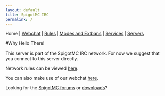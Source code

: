```yaml
---
layout: default
title: SpigotMC IRC
permalink: /
---
```


Home \| [Webchat](/iris/) \| [Rules](/rules/) \| [Modes and Extbans](/modes/) \| [Services](/services/) \| [Servers](/servers/)

#Why Hello There!

This server is part of the SpigotMC IRC network. For now we suggest that you connect to this server directly.

Network rules can be viewed [here](rules/).

You can also make use of our webchat [here](/iris/).

Looking for the [SpigotMC forums](http://spigotmc.org) or [downloads](http://ci.md-5.net/job/Spigot/)?
